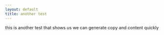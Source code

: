```yaml
---
layout: default
title: another test
---
```


this is another test that shows us we can generate copy and content quickly
